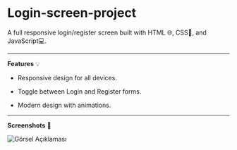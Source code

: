 # Login-screen-project

A full responsive login/register screen built with HTML 🌐, CSS🎨, and JavaScript💻.

---

**Features**  💡

* Responsive design for all devices.

* Toggle between Login and Register forms.

* Modern design with animations.

 ---

 **Screenshots** 🌟

 ![Görsel Açıklaması](img/mobil)


 

